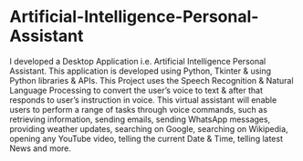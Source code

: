 # Artificial-Intelligence-Personal-Assistant
I developed a Desktop Application i.e. Artificial Intelligence Personal Assistant. This application is developed using Python, Tkinter & using Python libraries & APIs. This Project uses the Speech Recognition & Natural Language Processing to convert the user’s voice to text & after that responds to user’s instruction in voice. This virtual assistant will enable users to perform a range of tasks through voice commands, such as retrieving information, sending emails, sending WhatsApp messages, providing weather updates, searching on Google, searching on Wikipedia, opening any YouTube video, telling the current Date & Time, telling latest News and more.
